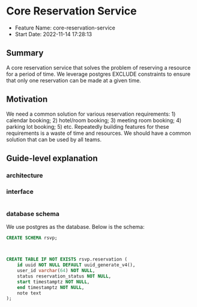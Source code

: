 # Core Reservation Service

- Feature Name: core-reservation-service
- Start Date: 2022-11-14 17:28:13

## Summary

A core reservation service that solves the problem of reserving a resource for  a period of time. We leverage postgres EXCLUDE constraints to ensure that only one reservation can be made at a given time.

## Motivation

We need a common solution for various reservation requirements: 1) calendar booking; 2) hotel/room booking; 3) meeting room booking; 4) parking lot booking; 5) etc. Repeatedly building features for these requirements is a waste of time and resources. We should have a common solution that can be used by all teams.

## Guide-level explanation

### architecture

### interface

```proto

```

### database schema

We use postgres as the database. Below is the schema:

```sql
CREATE SCHEMA rsvp;



CREATE TABLE IF NOT EXISTS rsvp.reservation (
    id uuid NOT NULL DEFAULT uuid_generate_v4(),
    user_id varchar(64) NOT NULL,
    status reservation_status NOT NULL,
    start timestamptz NOT NULL,
    end timestamptz NOT NULL,
    note text
);
```
